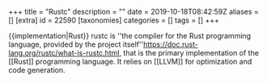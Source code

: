 +++
title = "Rustc"
description = ""
date = 2019-10-18T08:42:59Z
aliases = []
[extra]
id = 22590
[taxonomies]
categories = []
tags = []
+++

{{implementation|Rust}}
rustc is ''the compiler for the Rust programming language, provided by the project itself''<ref><https://doc.rust-lang.org/rustc/what-is-rustc.html></ref>, that is the primary implementation of the [[Rust]] programming language.
It relies on [[LLVM]] for optimization and code generation.
